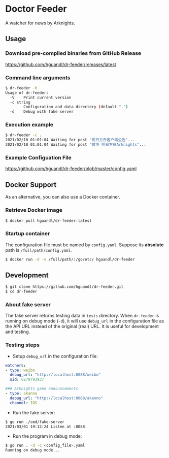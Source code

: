 # Doctor Feeder

A watcher for news by Arknights.

## Usage

### Download pre-compiled binaries from GitHub Release

<https://github.com/hguandl/dr-feeder/releases/latest>

### Command line arguments

```bash
$ dr-feeder -h
Usage of dr-feeder:
  -V    Print current version
  -c string
        Configuration and data directory (default ".")
  -d    Debug with fake server
```

### Execution example

```bash
$ dr-feeder -c .
2021/02/18 01:01:04 Waiting for post "明日方舟客户端公告"...
2021/02/18 01:01:04 Waiting for post "微博 明日方舟Arknights"...
```

### Example Configuation File

<https://github.com/hguandl/dr-feeder/blob/master/config.yaml>

## Docker Support

As an alternative, you can also use a Docker container.

### Retrieve Docker image
```bash
$ docker pull hguandl/dr-feeder:latest
```

### Startup container

The configuration file must be named by `config.yaml`. Suppose its **absolute** path is `/full/path/config.yaml`.

```bash
$ docker run -d -v /full/path/:/go/etc/ hguandl/dr-feeder
```

## Development

```bash
$ git clone https://github.com/hguandl/dr-feeder.git
$ cd dr-feeder
```

### About fake server

The fake server returns testing data in `tests` directory. When `dr-feeder` is running on debug mode (`-d`), it will use `debug_url` in the configuration file as the API URL instead of the original (real) URL. It is useful for development and testing.

### Testing steps

* Setup `debug_url` in the configuration file:
```yaml
watchers:
- type: weibo
  debug_url: "http://localhost:8088/weibo"
  uid: 6279793937

### Arknights game announcements
- type: akanno
  debug_url: "http://localhost:8088/akanno"
  channel: IOS
```

* Run the fake server:
```bash
$ go run ./cmd/fake-server
2021/03/01 19:12:24 Listen at :8088

```

* Run the program in debug mode:
```bash
$ go run . -d -c <config_file>.yaml
Running on debug mode...

```
